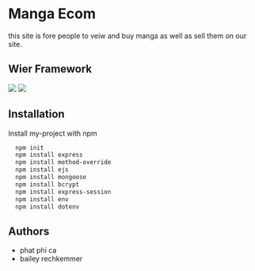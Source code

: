 
# Manga Ecom

this site is fore people to veiw and buy manga as well as sell them on our site.

## Wier Framework
![](Project2\img\editPicOne.png)
![](Project2\img\editPicTwo.png)

## Installation

Install my-project with npm

```bash
  npm init
  npm install express
  npm install method-override
  npm install ejs
  npm install mongoose
  npm install bcrypt
  npm install express-session
  npm install env
  npm install dotenv
```
    
## Authors

- phat phi ca
- bailey rechkemmer
